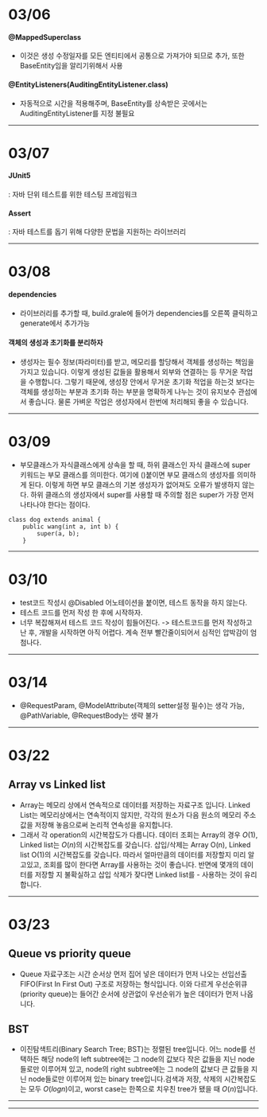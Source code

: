 
# 03/06
#### @MappedSuperclass 
- 이것은 생성 수정일자를 모든 엔티티에서 공통으로 가져가야 되므로 추가, 또한 BaseEntity임을 알리기위해서 사용
#### @EntityListeners(AuditingEntityListener.class)
- 자동적으로 시간을 적용해주며, BaseEntity를 상속받은 곳에서는 AuditingEntityListener를 지정 불필요

---

# 03/07
#### JUnit5
: 자바 단위 테스트를 위한 테스팅 프레임워크

#### Assert
: 자바 테스트를 돕기 위해 다양한 문법을 지원하는 라이브러리

---

# 03/08
#### dependencies
- 라이브러리를 추가할 때, build.grale에 들어가 dependencies를 오른쪽 클릭하고 generate에서 추가가능

#### 객체의 생성과 초기화를 분리하자
- 생성자는 필수 정보(파라미터)를 받고, 메모리를 할당해서 객체를 생성하는 책임을 가지고 있습니다. 이렇게 생성된 값들을 활용해서 외부와 연결하는 등 무거운 작업을 수행합니다. 그렇기 때문에, 생성장 안에서 무거운 초기화 적업을 하는것 보다는 객체를 생성하는 부분과 초기화 하는 부분을 명확하게 나누는 것이 유지보수 관섬에서 좋습니다. 물론 가벼운 작업은 생성자에서 한번에 처리해되 좋을 수 있습니다.

---

# 03/09
- 부모클래스가 자식클래스에게 상속을 할 때, 하위 클래스인 자식 클래스에 super 키워드는 부모 클래스를 의미한다. 여기에 ()붙이면 부모 클래스의 생성자를 의미하게 된다. 이렇게 하면 부모 클래스의 기본 생성자가 없어져도 오류가 발생하지 않는다. 하위 클래스의 생성자에서 super를 사용할 때 주의할 점은 super가 가장 먼저 나타나야 한다는 점이다. 
```
class dog extends animal {
    public wang(int a, int b) {
        super(a, b);
    }
```

---

# 03/10
- test코드 작성시 @Disabled 어노테이션을 붙이면, 테스트 동작을 하지 않는다.
- 테스트 코드를 먼저 작성 한 후에 시작하자. 
- 너무 복잡해져서 테스트 코드 작성이 힘들어진다. -> 테스트코드를 먼저 작성하고 난 후, 개발을 시작하면 아직 어렵다. 계속 전부 빨간줄이되어서 심적인 압박감이 엄첨나다.


---

# 03/14
- @RequestParam, @ModelAttribute(객체의 setter설정 필수)는 생각 가능, @PathVariable, @RequestBody는 생략 불가

---

# 03/22
## Array vs Linked list
- Array는 메모리 상에서 연속적으로 데이터를 저장하는 자료구조 입니다. Linked List는 메모리상에서는 연속적이지 않지만, 각각의 원소가 다음 원소의 메모리 주소값을 저장해 놓음으로써 논리적 연속성을 유지합니다.
- 그래서 각 operation의 시간복잡도가 다릅니다. 데이터 조회는 Array의 경우 $O(1)$, Linked list는 $O(n)$의 시간복잡도를 갖습니다. 삽입/삭제는 Array O(n), Linked list O(1)의 시간복잡도를 갖습니다.
따라서 얼마만큼의 데이터를 저장할지 미리 알고있고, 조회를 많이 한다면 Array를 사용하는 것이 좋습니다. 반면에 몇개의 데이터를 저장할 지 불확실하고 삽입 삭제가 잦다면 Linked list를 - 사용하는 것이 유리합니다.

---
# 03/23
## Queue vs priority queue
- Queue 자료구조는 시간 순서상 먼저 집어 넣은 데이터가 먼저 나오는 선입선출 FIFO(First In First Out) 구조로 저장하는 형식입니다. 이와 다르게 우선순위큐(priority queue)는 들어간 순서에 상관없이 우선순위가 높은 데이터가 먼저 나옵니다. 

## BST
- 이진탐색트리(Binary Search Tree; BST)는 정렬된 tree입니다. 어느 node를 선택하든 해당 node의 left subtree에는 그 node의 값보다 작은 값들을 지닌 node들로만 이루어져 있고, node의 right subtree에는 그 node의 값보다 큰 값들을 지닌 node들로만 이루어져 있는 binary tree입니다.검색과 저장, 삭제의 시간복잡도는 모두 $O(logn)$이고, worst case는 한쪽으로 치우친 tree가 됐을 때 $O(n)$입니다.

---
---
